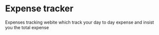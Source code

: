 # Expense tracker
 Expenses tracking webite which track your day to day expense and insist you the total expense  
